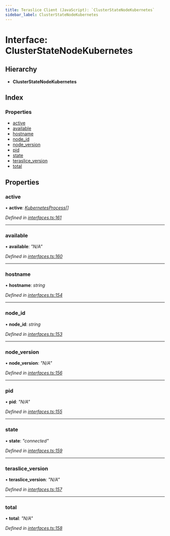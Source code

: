 ```yaml
---
title: Teraslice Client (JavaScript): `ClusterStateNodeKubernetes`
sidebar_label: ClusterStateNodeKubernetes
---
```


# Interface: ClusterStateNodeKubernetes

## Hierarchy

* **ClusterStateNodeKubernetes**

## Index

### Properties

* [active](clusterstatenodekubernetes.md#active)
* [available](clusterstatenodekubernetes.md#available)
* [hostname](clusterstatenodekubernetes.md#hostname)
* [node_id](clusterstatenodekubernetes.md#node_id)
* [node_version](clusterstatenodekubernetes.md#node_version)
* [pid](clusterstatenodekubernetes.md#pid)
* [state](clusterstatenodekubernetes.md#state)
* [teraslice_version](clusterstatenodekubernetes.md#teraslice_version)
* [total](clusterstatenodekubernetes.md#total)

## Properties

###  active

• **active**: *[KubernetesProcess](kubernetesprocess.md)[]*

*Defined in [interfaces.ts:161](https://github.com/terascope/teraslice/blob/d8feecc03/packages/teraslice-client-js/src/interfaces.ts#L161)*

___

###  available

• **available**: *"N/A"*

*Defined in [interfaces.ts:160](https://github.com/terascope/teraslice/blob/d8feecc03/packages/teraslice-client-js/src/interfaces.ts#L160)*

___

###  hostname

• **hostname**: *string*

*Defined in [interfaces.ts:154](https://github.com/terascope/teraslice/blob/d8feecc03/packages/teraslice-client-js/src/interfaces.ts#L154)*

___

###  node_id

• **node_id**: *string*

*Defined in [interfaces.ts:153](https://github.com/terascope/teraslice/blob/d8feecc03/packages/teraslice-client-js/src/interfaces.ts#L153)*

___

###  node_version

• **node_version**: *"N/A"*

*Defined in [interfaces.ts:156](https://github.com/terascope/teraslice/blob/d8feecc03/packages/teraslice-client-js/src/interfaces.ts#L156)*

___

###  pid

• **pid**: *"N/A"*

*Defined in [interfaces.ts:155](https://github.com/terascope/teraslice/blob/d8feecc03/packages/teraslice-client-js/src/interfaces.ts#L155)*

___

###  state

• **state**: *"connected"*

*Defined in [interfaces.ts:159](https://github.com/terascope/teraslice/blob/d8feecc03/packages/teraslice-client-js/src/interfaces.ts#L159)*

___

###  teraslice_version

• **teraslice_version**: *"N/A"*

*Defined in [interfaces.ts:157](https://github.com/terascope/teraslice/blob/d8feecc03/packages/teraslice-client-js/src/interfaces.ts#L157)*

___

###  total

• **total**: *"N/A"*

*Defined in [interfaces.ts:158](https://github.com/terascope/teraslice/blob/d8feecc03/packages/teraslice-client-js/src/interfaces.ts#L158)*
